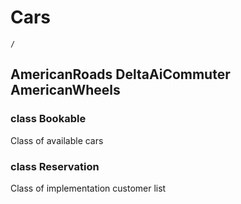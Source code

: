 #                Cars
    /

##  AmericanRoads   DeltaAiCommuter  AmericanWheels


### class Bookable 
Class of available cars



###  class Reservation
Class of implementation customer list


